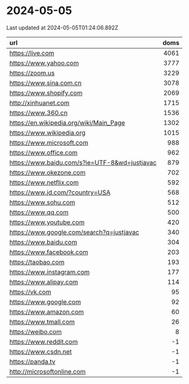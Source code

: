 # 2024-05-05

<!-- BEGIN -->
Last updated at 2024-05-05T01:24:06.892Z

url | doms
:- | -:
https://live.com | 4061
https://www.yahoo.com | 3777
https://zoom.us | 3229
https://www.sina.com.cn | 3078
https://www.shopify.com | 2069
http://xinhuanet.com | 1715
https://www.360.cn | 1536
https://en.wikipedia.org/wiki/Main_Page | 1302
https://www.wikipedia.org | 1015
https://www.microsoft.com | 988
https://www.office.com | 962
https://www.baidu.com/s?ie=UTF-8&wd=justjavac | 879
https://www.okezone.com | 702
https://www.netflix.com | 592
https://www.jd.com/?country=USA | 568
https://www.sohu.com | 512
https://www.qq.com | 500
https://www.youtube.com | 420
https://www.google.com/search?q=justjavac | 340
https://www.baidu.com | 304
https://www.facebook.com | 203
https://taobao.com | 193
https://www.instagram.com | 177
https://www.alipay.com | 114
https://vk.com | 95
https://www.google.com | 92
https://www.amazon.com | 60
https://www.tmall.com | 26
https://weibo.com | 8
https://www.reddit.com | -1
https://www.csdn.net | -1
https://panda.tv | -1
http://microsoftonline.com | -1
<!-- END -->
